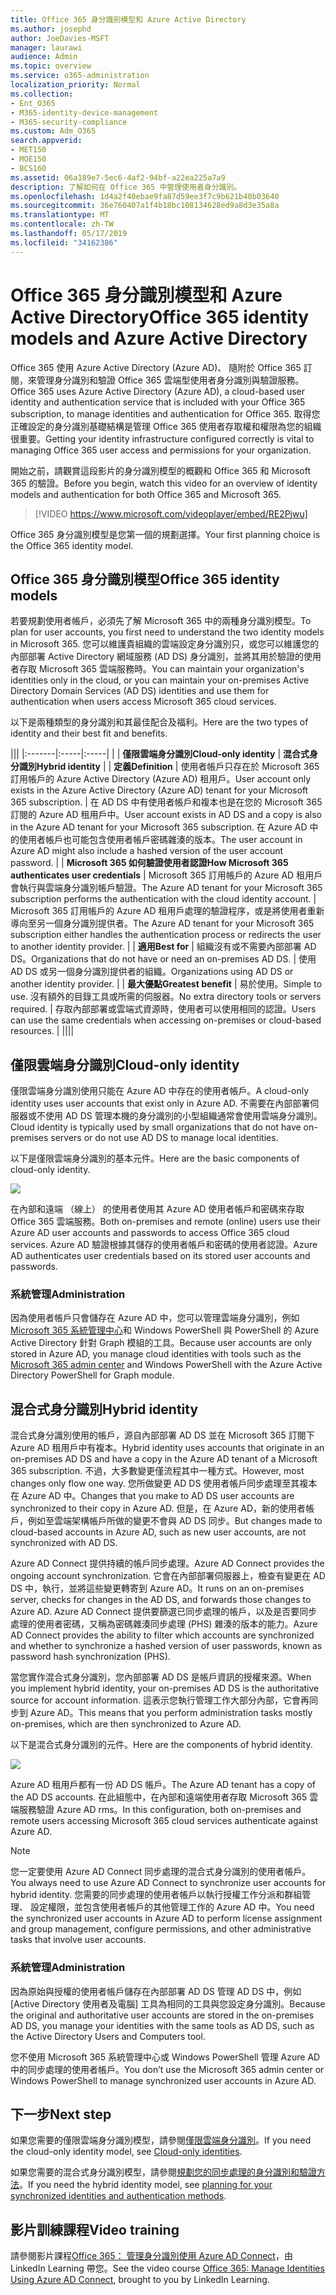 ```yaml
---
title: Office 365 身分識別模型和 Azure Active Directory
ms.author: josephd
author: JoeDavies-MSFT
manager: laurawi
audience: Admin
ms.topic: overview
ms.service: o365-administration
localization_priority: Normal
ms.collection:
- Ent_O365
- M365-identity-device-management
- M365-security-compliance
ms.custom: Adm_O365
search.appverid:
- MET150
- MOE150
- BCS160
ms.assetid: 06a189e7-5ec6-4af2-94bf-a22ea225a7a9
description: 了解如何在 Office 365 中管理使用者身分識別。
ms.openlocfilehash: 1d4a2f40ebae9fa87d59ee3f7c9b621b40b03640
ms.sourcegitcommit: 36e760407a1f4b18bc108134628ed9a8d3e35a8a
ms.translationtype: MT
ms.contentlocale: zh-TW
ms.lasthandoff: 05/17/2019
ms.locfileid: "34162386"
---
```

# <a name="office-365-identity-models-and-azure-active-directory"></a><span data-ttu-id="7e45f-103">Office 365 身分識別模型和 Azure Active Directory</span><span class="sxs-lookup"><span data-stu-id="7e45f-103">Office 365 identity models and Azure Active Directory</span></span>

<span data-ttu-id="7e45f-104">Office 365 使用 Azure Active Directory (Azure AD)、 隨附於 Office 365 訂閱，來管理身分識別和驗證 Office 365 雲端型使用者身分識別與驗證服務。</span><span class="sxs-lookup"><span data-stu-id="7e45f-104">Office 365 uses Azure Active Directory (Azure AD), a cloud-based user identity and authentication service that is included with your Office 365 subscription, to manage identities and authentication for Office 365.</span></span> <span data-ttu-id="7e45f-105">取得您正確設定的身分識別基礎結構是管理 Office 365 使用者存取權和權限為您的組織很重要。</span><span class="sxs-lookup"><span data-stu-id="7e45f-105">Getting your identity infrastructure configured correctly is vital to managing Office 365 user access and permissions for your organization.</span></span>

<span data-ttu-id="7e45f-106">開始之前，請觀賞這段影片的身分識別模型的概觀和 Office 365 和 Microsoft 365 的驗證。</span><span class="sxs-lookup"><span data-stu-id="7e45f-106">Before you begin, watch this video for an overview of identity models and authentication for both Office 365 and Microsoft 365.</span></span>

> [!VIDEO https://www.microsoft.com/videoplayer/embed/RE2Pjwu]

<span data-ttu-id="7e45f-107">Office 365 身分識別模型是您第一個的規劃選擇。</span><span class="sxs-lookup"><span data-stu-id="7e45f-107">Your first planning choice is the Office 365 identity model.</span></span>

## <a name="office-365-identity-models"></a><span data-ttu-id="7e45f-108">Office 365 身分識別模型</span><span class="sxs-lookup"><span data-stu-id="7e45f-108">Office 365 identity models</span></span>

<span data-ttu-id="7e45f-109">若要規劃使用者帳戶，必須先了解 Microsoft 365 中的兩種身分識別模型。</span><span class="sxs-lookup"><span data-stu-id="7e45f-109">To plan for user accounts, you first need to understand the two identity models in Microsoft 365.</span></span> <span data-ttu-id="7e45f-110">您可以維護貴組織的雲端設定身分識別只，或您可以維護您的內部部署 Active Directory 網域服務 (AD DS) 身分識別，並將其用於驗證的使用者存取 Microsoft 365 雲端服務時。</span><span class="sxs-lookup"><span data-stu-id="7e45f-110">You can maintain your organization's identities only in the cloud, or you can maintain your on-premises Active Directory Domain Services (AD DS) identities and use them for authentication when users access Microsoft 365 cloud services.</span></span>  

<span data-ttu-id="7e45f-111">以下是兩種類型的身分識別和其最佳配合及福利。</span><span class="sxs-lookup"><span data-stu-id="7e45f-111">Here are the two types of identity and their best fit and benefits.</span></span>

|||
|:-------|:-----|:-----|
|  | <span data-ttu-id="7e45f-112">**僅限雲端身分識別**</span><span class="sxs-lookup"><span data-stu-id="7e45f-112">**Cloud-only identity**</span></span> | <span data-ttu-id="7e45f-113">**混合式身分識別**</span><span class="sxs-lookup"><span data-stu-id="7e45f-113">**Hybrid identity**</span></span> |
| <span data-ttu-id="7e45f-114">**定義**</span><span class="sxs-lookup"><span data-stu-id="7e45f-114">**Definition**</span></span> | <span data-ttu-id="7e45f-115">使用者帳戶只存在於 Microsoft 365 訂用帳戶的 Azure Active Directory (Azure AD) 租用戶。</span><span class="sxs-lookup"><span data-stu-id="7e45f-115">User account only exists in the Azure Active Directory (Azure AD) tenant for your Microsoft 365 subscription.</span></span> | <span data-ttu-id="7e45f-116">在 AD DS 中有使用者帳戶和複本也是在您的 Microsoft 365 訂閱的 Azure AD 租用戶中。</span><span class="sxs-lookup"><span data-stu-id="7e45f-116">User account exists in AD DS and a copy is also in the Azure AD tenant for your Microsoft 365 subscription.</span></span> <span data-ttu-id="7e45f-117">在 Azure AD 中的使用者帳戶也可能包含使用者帳戶密碼雜湊的版本。</span><span class="sxs-lookup"><span data-stu-id="7e45f-117">The user account in Azure AD might also include a hashed version of the user account password.</span></span> |
| <span data-ttu-id="7e45f-118">**Microsoft 365 如何驗證使用者認證**</span><span class="sxs-lookup"><span data-stu-id="7e45f-118">**How Microsoft 365 authenticates user credentials**</span></span> | <span data-ttu-id="7e45f-119">Microsoft 365 訂用帳戶的 Azure AD 租用戶會執行與雲端身分識別帳戶驗證。</span><span class="sxs-lookup"><span data-stu-id="7e45f-119">The Azure AD tenant for your Microsoft 365 subscription performs the authentication with the cloud identity account.</span></span> | <span data-ttu-id="7e45f-120">Microsoft 365 訂用帳戶的 Azure AD 租用戶處理的驗證程序，或是將使用者重新導向至另一個身分識別提供者。</span><span class="sxs-lookup"><span data-stu-id="7e45f-120">The Azure AD tenant for your Microsoft 365 subscription either handles the authentication process or redirects the user to another identity provider.</span></span> |
| <span data-ttu-id="7e45f-121">**適用**</span><span class="sxs-lookup"><span data-stu-id="7e45f-121">**Best for**</span></span> | <span data-ttu-id="7e45f-122">組織沒有或不需要內部部署 AD DS。</span><span class="sxs-lookup"><span data-stu-id="7e45f-122">Organizations that do not have or need an on-premises AD DS.</span></span> | <span data-ttu-id="7e45f-123">使用 AD DS 或另一個身分識別提供者的組織。</span><span class="sxs-lookup"><span data-stu-id="7e45f-123">Organizations using AD DS or another identity provider.</span></span> |
| <span data-ttu-id="7e45f-124">**最大優點**</span><span class="sxs-lookup"><span data-stu-id="7e45f-124">**Greatest benefit**</span></span> | <span data-ttu-id="7e45f-125">易於使用。</span><span class="sxs-lookup"><span data-stu-id="7e45f-125">Simple to use.</span></span> <span data-ttu-id="7e45f-126">沒有額外的目錄工具或所需的伺服器。</span><span class="sxs-lookup"><span data-stu-id="7e45f-126">No extra directory tools or servers required.</span></span> | <span data-ttu-id="7e45f-127">存取內部部署或雲端式資源時，使用者可以使用相同的認證。</span><span class="sxs-lookup"><span data-stu-id="7e45f-127">Users can use the same credentials when accessing on-premises or cloud-based resources.</span></span> |
||||

## <a name="cloud-only-identity"></a><span data-ttu-id="7e45f-128">僅限雲端身分識別</span><span class="sxs-lookup"><span data-stu-id="7e45f-128">Cloud-only identity</span></span>

<span data-ttu-id="7e45f-129">僅限雲端身分識別使用只能在 Azure AD 中存在的使用者帳戶。</span><span class="sxs-lookup"><span data-stu-id="7e45f-129">A cloud-only identity uses user accounts that exist only in Azure AD.</span></span> <span data-ttu-id="7e45f-130">不需要在內部部署伺服器或不使用 AD DS 管理本機的身分識別的小型組織通常會使用雲端身分識別。</span><span class="sxs-lookup"><span data-stu-id="7e45f-130">Cloud identity is typically used by small organizations that do not have on-premises servers or do not use AD DS to manage local identities.</span></span> 

<span data-ttu-id="7e45f-131">以下是僅限雲端身分識別的基本元件。</span><span class="sxs-lookup"><span data-stu-id="7e45f-131">Here are the basic components of cloud-only identity.</span></span>
 
![](./media/about-office-365-identity/cloud-only-identity.png)

<span data-ttu-id="7e45f-132">在內部和遠端 （線上） 的使用者使用其 Azure AD 使用者帳戶和密碼來存取 Office 365 雲端服務。</span><span class="sxs-lookup"><span data-stu-id="7e45f-132">Both on-premises and remote (online) users use their Azure AD user accounts and passwords to access Office 365 cloud services.</span></span> <span data-ttu-id="7e45f-133">Azure AD 驗證根據其儲存的使用者帳戶和密碼的使用者認證。</span><span class="sxs-lookup"><span data-stu-id="7e45f-133">Azure AD authenticates user credentials based on its stored user accounts and passwords.</span></span>

### <a name="administration"></a><span data-ttu-id="7e45f-134">系統管理</span><span class="sxs-lookup"><span data-stu-id="7e45f-134">Administration</span></span>
<span data-ttu-id="7e45f-135">因為使用者帳戶只會儲存在 Azure AD 中，您可以管理雲端身分識別，例如[Microsoft 365 系統管理中心](https://admin.microsoft.com)和 Windows PowerShell 與 PowerShell 的 Azure Active Directory 針對 Graph 模組的工具。</span><span class="sxs-lookup"><span data-stu-id="7e45f-135">Because user accounts are only stored in Azure AD, you manage cloud identities with tools such as the [Microsoft 365 admin center](https://admin.microsoft.com) and Windows PowerShell with the Azure Active Directory PowerShell for Graph module.</span></span> 

## <a name="hybrid-identity"></a><span data-ttu-id="7e45f-136">混合式身分識別</span><span class="sxs-lookup"><span data-stu-id="7e45f-136">Hybrid identity</span></span>

<span data-ttu-id="7e45f-137">混合式身分識別使用的帳戶，源自內部部署 AD DS 並在 Microsoft 365 訂閱下 Azure AD 租用戶中有複本。</span><span class="sxs-lookup"><span data-stu-id="7e45f-137">Hybrid identity uses accounts that originate in an on-premises AD DS and have a copy in the Azure AD tenant of a Microsoft 365 subscription.</span></span> <span data-ttu-id="7e45f-138">不過，大多數變更僅流程其中一種方式。</span><span class="sxs-lookup"><span data-stu-id="7e45f-138">However, most changes only flow one way.</span></span> <span data-ttu-id="7e45f-139">您所做變更 AD DS 使用者帳戶同步處理至其複本在 Azure AD 中。</span><span class="sxs-lookup"><span data-stu-id="7e45f-139">Changes that you make to AD DS user accounts are synchronized to their copy in Azure AD.</span></span> <span data-ttu-id="7e45f-140">但是，在 Azure AD，新的使用者帳戶，例如至雲端架構帳戶所做的變更不會與 AD DS 同步。</span><span class="sxs-lookup"><span data-stu-id="7e45f-140">But changes made to cloud-based accounts in Azure AD, such as new user accounts, are not synchronized with AD DS.</span></span>

<span data-ttu-id="7e45f-141">Azure AD Connect 提供持續的帳戶同步處理。</span><span class="sxs-lookup"><span data-stu-id="7e45f-141">Azure AD Connect provides the ongoing account synchronization.</span></span> <span data-ttu-id="7e45f-142">它會在內部部署伺服器上，檢查有變更在 AD DS 中，執行，並將這些變更轉寄到 Azure AD。</span><span class="sxs-lookup"><span data-stu-id="7e45f-142">It runs on an on-premises server, checks for changes in the AD DS, and forwards those changes to Azure AD.</span></span> <span data-ttu-id="7e45f-143">Azure AD Connect 提供要篩選已同步處理的帳戶，以及是否要同步處理的使用者密碼，又稱為密碼雜湊同步處理 (PHS) 雜湊的版本的能力。</span><span class="sxs-lookup"><span data-stu-id="7e45f-143">Azure AD Connect provides the ability to filter which accounts are synchronized and whether to synchronize a hashed version of user passwords, known as password hash synchronization (PHS).</span></span>

<span data-ttu-id="7e45f-144">當您實作混合式身分識別，您內部部署 AD DS 是帳戶資訊的授權來源。</span><span class="sxs-lookup"><span data-stu-id="7e45f-144">When you implement hybrid identity, your on-premises AD DS is the authoritative source for account information.</span></span> <span data-ttu-id="7e45f-145">這表示您執行管理工作大部分內部，它會再同步到 Azure AD。</span><span class="sxs-lookup"><span data-stu-id="7e45f-145">This means that you perform administration tasks mostly on-premises, which are then synchronized to Azure AD.</span></span> 

<span data-ttu-id="7e45f-146">以下是混合式身分識別的元件。</span><span class="sxs-lookup"><span data-stu-id="7e45f-146">Here are the components of hybrid identity.</span></span>

![](./media/about-office-365-identity/hybrid-identity.png)

<span data-ttu-id="7e45f-147">Azure AD 租用戶都有一份 AD DS 帳戶。</span><span class="sxs-lookup"><span data-stu-id="7e45f-147">The Azure AD tenant has a copy of the AD DS accounts.</span></span> <span data-ttu-id="7e45f-148">在此組態中，在內部和遠端使用者存取 Microsoft 365 雲端服務驗證 Azure AD rms。</span><span class="sxs-lookup"><span data-stu-id="7e45f-148">In this configuration, both on-premises and remote users accessing Microsoft 365 cloud services authenticate against Azure AD.</span></span>

>[!Note]
><span data-ttu-id="7e45f-149">您一定要使用 Azure AD Connect 同步處理的混合式身分識別的使用者帳戶。</span><span class="sxs-lookup"><span data-stu-id="7e45f-149">You always need to use Azure AD Connect to synchronize user accounts for hybrid identity.</span></span> <span data-ttu-id="7e45f-150">您需要的同步處理的使用者帳戶以執行授權工作分派和群組管理、 設定權限，並包含使用者帳戶的其他管理工作的 Azure AD 中。</span><span class="sxs-lookup"><span data-stu-id="7e45f-150">You need the synchronized user accounts in Azure AD to perform license assignment and group management, configure permissions, and other administrative tasks that involve user accounts.</span></span>
>

### <a name="administration"></a><span data-ttu-id="7e45f-151">系統管理</span><span class="sxs-lookup"><span data-stu-id="7e45f-151">Administration</span></span>

<span data-ttu-id="7e45f-152">因為原始與授權的使用者帳戶儲存在內部部署 AD DS 管理 AD DS 中，例如 [Active Directory 使用者及電腦] 工具為相同的工具與您設定身分識別。</span><span class="sxs-lookup"><span data-stu-id="7e45f-152">Because the original and authoritative user accounts are stored in the on-premises AD DS, you manage your identities with the same tools as AD DS, such as the Active Directory Users and Computers tool.</span></span> 

<span data-ttu-id="7e45f-153">您不使用 Microsoft 365 系統管理中心或 Windows PowerShell 管理 Azure AD 中的同步處理的使用者帳戶。</span><span class="sxs-lookup"><span data-stu-id="7e45f-153">You don’t use the Microsoft 365 admin center or Windows PowerShell to manage synchronized user accounts in Azure AD.</span></span>

## <a name="next-step"></a><span data-ttu-id="7e45f-154">下一步</span><span class="sxs-lookup"><span data-stu-id="7e45f-154">Next step</span></span>

<span data-ttu-id="7e45f-155">如果您需要的僅限雲端身分識別模型，請參閱[僅限雲端身分識別](cloud-only-identities.md)。</span><span class="sxs-lookup"><span data-stu-id="7e45f-155">If you need the cloud-only identity model, see [Cloud-only identities](cloud-only-identities.md).</span></span>

<span data-ttu-id="7e45f-156">如果您需要的混合式身分識別模型，請參閱[規劃您的同步處理的身分識別和驗證方法](plan-for-directory-synchronization.md)。</span><span class="sxs-lookup"><span data-stu-id="7e45f-156">If you need the hybrid identity model, see [planning for your synchronized identities and authentication methods](plan-for-directory-synchronization.md).</span></span>
  

## <a name="video-training"></a><span data-ttu-id="7e45f-157">影片訓練課程</span><span class="sxs-lookup"><span data-stu-id="7e45f-157">Video training</span></span>

<span data-ttu-id="7e45f-158">請參閱影片課程[Office 365： 管理身分識別使用 Azure AD Connect](https://support.office.com/article/90991a1d-c0ab-479a-b413-35c9706f6fed.aspx)，由 LinkedIn Learning 帶您。</span><span class="sxs-lookup"><span data-stu-id="7e45f-158">See the video course [Office 365: Manage Identities Using Azure AD Connect](https://support.office.com/article/90991a1d-c0ab-479a-b413-35c9706f6fed.aspx), brought to you by LinkedIn Learning.</span></span>
